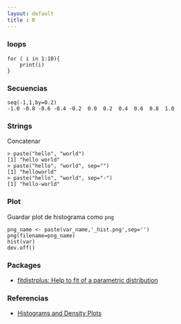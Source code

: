 ```yaml
---
layout: default
title : R
---
```

### loops

    for ( i in 1:10){
        print(i)
    }

### Secuencias

    seq(-1,1,by=0.2)
    -1.0 -0.8 -0.6 -0.4 -0.2  0.0  0.2  0.4  0.6  0.8  1.0
    
### Strings

Concatenar

    > paste("hello", "world")
    [1] "hello world"
    > paste("hello", "world", sep="")
    [1] "helloworld"
    > paste("hello", "world", sep="-")
    [1] "hello-world"


### Plot

Guardar plot de histograma como `png`

    png_name <- paste(var_name,'_hist.png',sep='')
    png(filename=png_name)
    hist(var)
    dev.off()


### Packages

* [fitdistrplus: Help to fit of a parametric distribution](http://cran.r-project.org/web/packages/fitdistrplus/)  

### Referencias

* [Histograms and Density Plots](http://www.statmethods.net/graphs/density.html)  
